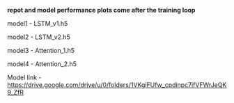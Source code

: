 **repot and model performance plots come after the training loop**


model1 - LSTM_v1.h5

model2 - LSTM_v2.h5

model3 - Attention_1.h5

model4 - Attention_2.h5

Model link - https://drive.google.com/drive/u/0/folders/1VKgiFUfw_cpdinpc7ifVFWrJeQK9_ZfR
